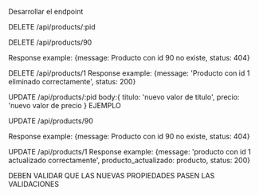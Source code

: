 
Desarrollar el endpoint 


DELETE /api/products/:pid

DELETE /api/products/90 

Response example:
{message: Producto con id 90 no existe, status: 404}

DELETE /api/products/1 
Response example: 
{message: 'Producto con id 1 eliminado correctamente', status: 200}



UPDATE /api/products/:pid
body:{
    titulo: 'nuevo valor de titulo',
    precio: 'nuevo valor de precio
}
EJEMPLO

UPDATE /api/products/90 

Response example:
{message: Producto con id 90 no existe, status: 404}


UPDATE /api/products/1 
Response example: 
{message: 'producto con id 1 actualizado correctamente', producto_actualizado: producto, status: 200}


DEBEN VALIDAR QUE LAS NUEVAS PROPIEDADES PASEN LAS VALIDACIONES

